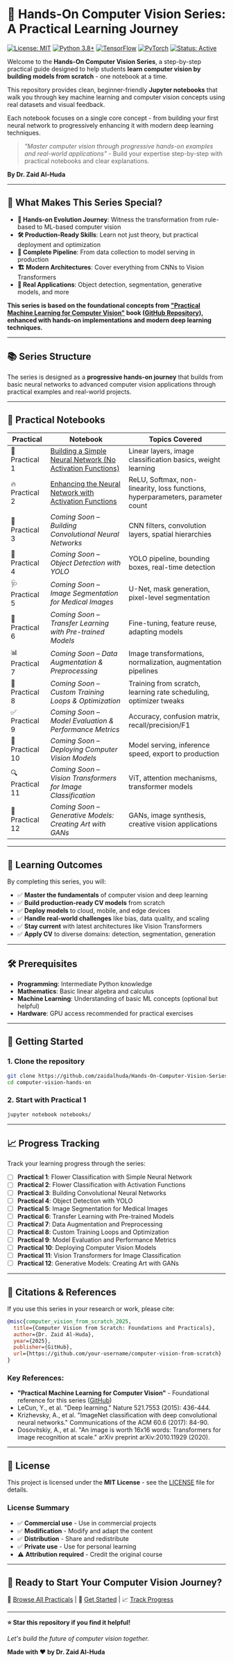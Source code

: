 # 🔬 Hands-On Computer Vision Series: A Practical Learning Journey
[![License: MIT](https://img.shields.io/badge/License-MIT-yellow.svg)](https://opensource.org/licenses/MIT)
[![Python 3.8+](https://img.shields.io/badge/python-3.8+-blue.svg)](https://www.python.org/downloads/)
[![TensorFlow](https://img.shields.io/badge/TensorFlow-Latest-orange.svg)](https://tensorflow.org/)
[![PyTorch](https://img.shields.io/badge/PyTorch-Latest-red.svg)](https://pytorch.org/)
[![Status: Active](https://img.shields.io/badge/Status-Active-green.svg)]()

Welcome to the **Hands-On Computer Vision Series**, a step-by-step practical guide designed to help students **learn computer vision by building models from scratch** - one notebook at a time.

This repository provides clean, beginner-friendly **Jupyter notebooks** that walk you through key machine learning and computer vision concepts using real datasets and visual feedback.

Each notebook focuses on a single core concept - from building your first neural network to progressively enhancing it with modern deep learning techniques.

> *"Master computer vision through progressive hands-on examples and real-world applications"* - Build your expertise step-by-step with practical notebooks and clear explanations.

**By Dr. Zaid Al-Huda**

---

## 🎯 What Makes This Series Special?

- **🚀 Hands-on Evolution Journey**: Witness the transformation from rule-based to ML-based computer vision
- **🛠️ Production-Ready Skills**: Learn not just theory, but practical deployment and optimization
- **🔄 Complete Pipeline**: From data collection to model serving in production
- **🏗️ Modern Architectures**: Cover everything from CNNs to Vision Transformers
- **🎨 Real Applications**: Object detection, segmentation, generative models, and more

**This series is based on the foundational concepts from ["Practical Machine Learning for Computer Vision"](https://www.amazon.com/Practical-Machine-Learning-Computer-Vision/dp/1098102363) book ([GitHub Repository](https://github.com/GoogleCloudPlatform/practical-ml-vision-book)), enhanced with hands-on implementations and modern deep learning techniques.**

---

## 📚 Series Structure

The series is designed as a **progressive hands-on journey** that builds from basic neural networks to advanced computer vision applications through practical examples and real-world projects.

---

## 🧪 Practical Notebooks

| Practical | Notebook | Topics Covered |
|-----------|----------|----------------|
| 🧪 Practical 1 | [Building a Simple Neural Network (No Activation Functions)](./notebooks/Practical%201%20Building%20a%20Simple%20Neural%20Network%20(No%20Activation%20Functions).ipynb) | Linear layers, image classification basics, weight learning |
| 🔥 Practical 2 | [Enhancing the Neural Network with Activation Functions](./notebooks/Practical%202%20Enhancing%20the%20Neural%20Network%20with%20Activation%20Functions.ipynb) | ReLU, Softmax, non-linearity, loss functions, hyperparameters, parameter count |
| 🔧 Practical 3 | *Coming Soon – Building Convolutional Neural Networks*                                      | CNN filters, convolution layers, spatial hierarchies             |
| 🎯 Practical 4 | *Coming Soon – Object Detection with YOLO*                                                  | YOLO pipeline, bounding boxes, real-time detection               |
| 🩺 Practical 5 | *Coming Soon – Image Segmentation for Medical Images*                                       | U-Net, mask generation, pixel-level segmentation                 |
| 🔄 Practical 6 | *Coming Soon – Transfer Learning with Pre-trained Models*                                   | Fine-tuning, feature reuse, adapting models                      |
| 📊 Practical 7 | *Coming Soon – Data Augmentation & Preprocessing*                                           | Image transformations, normalization, augmentation pipelines     |
| 🧵 Practical 8 | *Coming Soon – Custom Training Loops & Optimization*                                        | Training from scratch, learning rate scheduling, optimizer tweaks|
| ✅ Practical 9 | *Coming Soon – Model Evaluation & Performance Metrics*                                      | Accuracy, confusion matrix, recall/precision/F1                  |
| 🚀 Practical 10 | *Coming Soon – Deploying Computer Vision Models*                                           | Model serving, inference speed, export to production             |
| 🔍 Practical 11 | *Coming Soon – Vision Transformers for Image Classification*                               | ViT, attention mechanisms, transformer models                    |
| 🎨 Practical 12 | *Coming Soon – Generative Models: Creating Art with GANs*                                  | GANs, image synthesis, creative vision applications              |
---

## 🎯 Learning Outcomes

By completing this series, you will:

- ✅ **Master the fundamentals** of computer vision and deep learning
- ✅ **Build production-ready CV models** from scratch
- ✅ **Deploy models** to cloud, mobile, and edge devices
- ✅ **Handle real-world challenges** like bias, data quality, and scaling
- ✅ **Stay current** with latest architectures like Vision Transformers
- ✅ **Apply CV** to diverse domains: detection, segmentation, generation

---

## 🛠️ Prerequisites

- **Programming**: Intermediate Python knowledge
- **Mathematics**: Basic linear algebra and calculus
- **Machine Learning**: Understanding of basic ML concepts (optional but helpful)
- **Hardware**: GPU access recommended for practical exercises

---

## 🚀 Getting Started

### 1. Clone the repository
```bash
git clone https://github.com/zaidalhuda/Hands-On-Computer-Vision-Series-A-Practical-Learning-Journey.git
cd computer-vision-hands-on
```


### 2. Start with Practical 1
```bash
jupyter notebook notebooks/
```

---

## 📈 Progress Tracking

Track your learning progress through the series:

- [ ] **Practical 1**: Flower Classification with Simple Neural Network
- [ ] **Practical 2**: Flower Classification with Activation Functions  
- [ ] **Practical 3**: Building Convolutional Neural Networks
- [ ] **Practical 4**: Object Detection with YOLO
- [ ] **Practical 5**: Image Segmentation for Medical Images
- [ ] **Practical 6**: Transfer Learning with Pre-trained Models
- [ ] **Practical 7**: Data Augmentation and Preprocessing
- [ ] **Practical 8**: Custom Training Loops and Optimization
- [ ] **Practical 9**: Model Evaluation and Performance Metrics
- [ ] **Practical 10**: Deploying Computer Vision Models
- [ ] **Practical 11**: Vision Transformers for Image Classification
- [ ] **Practical 12**: Generative Models: Creating Art with GANs

---

## 📖 Citations & References

If you use this series in your research or work, please cite:

```bibtex
@misc{computer_vision_from_scratch_2025,
  title={Computer Vision from Scratch: Foundations and Practicals},
  author={Dr. Zaid Al-Huda},
  year={2025},
  publisher={GitHub},
  url={https://github.com/your-username/computer-vision-from-scratch}
}
```

### Key References:

- **"Practical Machine Learning for Computer Vision"** - Foundational reference for this series ([GitHub](https://github.com/your-username/practical-ml-computer-vision))
- LeCun, Y., et al. "Deep learning." Nature 521.7553 (2015): 436-444.
- Krizhevsky, A., et al. "ImageNet classification with deep convolutional neural networks." Communications of the ACM 60.6 (2017): 84-90.
- Dosovitskiy, A., et al. "An image is worth 16x16 words: Transformers for image recognition at scale." arXiv preprint arXiv:2010.11929 (2020).

---

## 📄 License

This project is licensed under the **MIT License** - see the [LICENSE](LICENSE) file for details.

### License Summary

- ✅ **Commercial use** - Use in commercial projects
- ✅ **Modification** - Modify and adapt the content
- ✅ **Distribution** - Share and redistribute
- ✅ **Private use** - Use for personal learning
- ⚠️ **Attribution required** - Credit the original course

---

## 🌟 Ready to Start Your Computer Vision Journey?

📁 [Browse All Practicals](./notebooks/) | 🚀 [Get Started](#-getting-started) | 📈 [Track Progress](#-progress-tracking)

---

**⭐ Star this repository if you find it helpful!**

*Let's build the future of computer vision together.*

**Made with ❤️ by Dr. Zaid Al-Huda**
